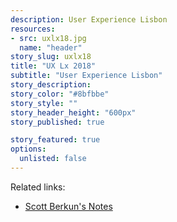 ```yaml
---
description: User Experience Lisbon
resources:
- src: uxlx18.jpg
  name: "header"
story_slug: uxlx18
title: "UX Lx 2018"
subtitle: "User Experience Lisbon"
story_description: 
story_color: "#8bfbbe"
story_style: ""
story_header_height: "600px"
story_published: true

story_featured: true
options:
  unlisted: false
---
```


Related links:

- [Scott Berkun's Notes](http://scottberkun.com/2018/ux-lisbon-2018-talk-notes/)

